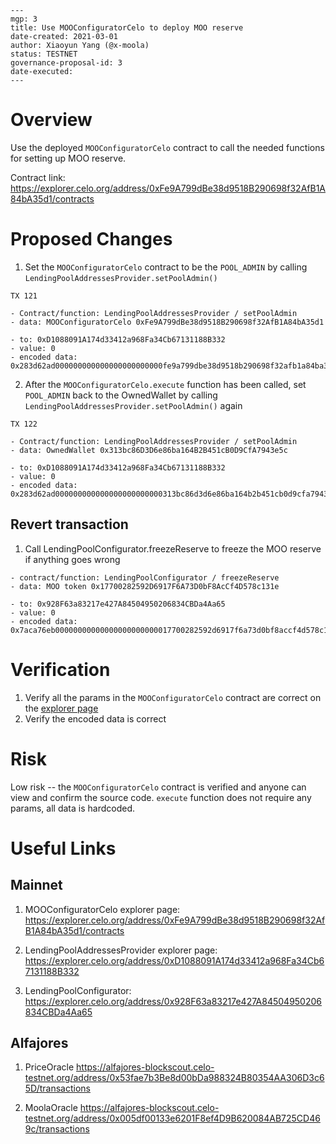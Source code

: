 ```
---
mgp: 3
title: Use MOOConfiguratorCelo to deploy MOO reserve
date-created: 2021-03-01
author: Xiaoyun Yang (@x-moola)
status: TESTNET
governance-proposal-id: 3
date-executed:
---
```

# Overview

Use the deployed `MOOConfiguratorCelo` contract to call the needed functions for setting up MOO reserve.

Contract link: https://explorer.celo.org/address/0xFe9A799dBe38d9518B290698f32AfB1A84bA35d1/contracts

# Proposed Changes

1. Set the `MOOConfiguratorCelo` contract to be the `POOL_ADMIN` by calling `LendingPoolAddressesProvider.setPoolAdmin()`

```
TX 121

- Contract/function: LendingPoolAddressesProvider / setPoolAdmin
- data: MOOConfiguratorCelo 0xFe9A799dBe38d9518B290698f32AfB1A84bA35d1

- to: 0xD1088091A174d33412a968Fa34Cb67131188B332
- value: 0
- encoded data: 0x283d62ad000000000000000000000000fe9a799dbe38d9518b290698f32afb1a84ba35d1
```

2. After the `MOOConfiguratorCelo.execute` function has been called, set `POOL_ADMIN` back to the OwnedWallet by calling `LendingPoolAddressesProvider.setPoolAdmin()` again

```
TX 122

- Contract/function: LendingPoolAddressesProvider / setPoolAdmin
- data: OwnedWallet 0x313bc86D3D6e86ba164B2B451cB0D9CfA7943e5c

- to: 0xD1088091A174d33412a968Fa34Cb67131188B332
- value: 0
- encoded data: 0x283d62ad000000000000000000000000313bc86d3d6e86ba164b2b451cb0d9cfa7943e5c
```

## Revert transaction

1. Call LendingPoolConfigurator.freezeReserve to freeze the MOO reserve if anything goes wrong

```
- contract/function: LendingPoolConfigurator / freezeReserve
- data: MOO token 0x17700282592D6917F6A73D0bF8AcCf4D578c131e

- to: 0x928F63a83217e427A84504950206834CBDa4Aa65
- value: 0
- encoded data: 0x7aca76eb00000000000000000000000017700282592d6917f6a73d0bf8accf4d578c131e
```

# Verification

1. Verify all the params in the `MOOConfiguratorCelo` contract are correct on the [explorer page](https://explorer.celo.org/address/0xFe9A799dBe38d9518B290698f32AfB1A84bA35d1/contracts)
2. Verify the encoded data is correct

# Risk

Low risk -- the `MOOConfiguratorCelo` contract is verified and anyone can view and confirm the source code. `execute` function does not require any params, all data is hardcoded.

# Useful Links

## Mainnet

1. MOOConfiguratorCelo explorer page:
   https://explorer.celo.org/address/0xFe9A799dBe38d9518B290698f32AfB1A84bA35d1/contracts

2. LendingPoolAddressesProvider explorer page:
   https://explorer.celo.org/address/0xD1088091A174d33412a968Fa34Cb67131188B332

3. LendingPoolConfigurator:
   https://explorer.celo.org/address/0x928F63a83217e427A84504950206834CBDa4Aa65

## Alfajores

1. PriceOracle
   https://alfajores-blockscout.celo-testnet.org/address/0x53fae7b3Be8d00bDa988324B80354AA306D3c65D/transactions

2. MoolaOracle
   https://alfajores-blockscout.celo-testnet.org/address/0x005df00133e6201F8ef4D9B620084AB725CD469c/transactions
